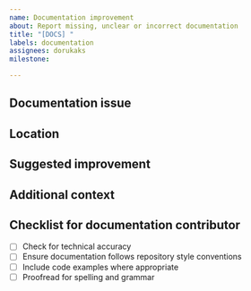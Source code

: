 ```yaml
---
name: Documentation improvement
about: Report missing, unclear or incorrect documentation
title: "[DOCS] "
labels: documentation
assignees: dorukaks
milestone:

---
```


## Documentation issue
<!-- Describe what's missing, unclear, or incorrect in the current documentation -->

## Location
<!-- Specify where the documentation issue is located (file, section, URL) -->

## Suggested improvement
<!-- Describe how the documentation could be improved -->

## Additional context
<!-- Add any other context, examples, or references -->

## Checklist for documentation contributor
- [ ] Check for technical accuracy
- [ ] Ensure documentation follows repository style conventions
- [ ] Include code examples where appropriate
- [ ] Proofread for spelling and grammar
